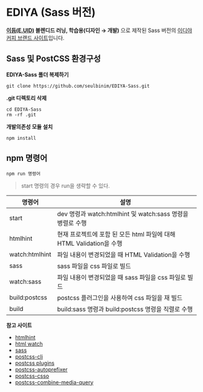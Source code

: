 # EDIYA (Sass 버전)

**[이듬(E.UID)](https://euid.dev) 블렌디드 러닝, 학습용(디자인 → 개발)** 으로 제작된 Sass 버전의 [이디야 커피 브랜드 사이트](https://seulbinim.github.io/EDIYA-Sass/)입니다.

## Sass 및 PostCSS 환경구성

**EDIYA-Sass 폴더 복제하기**
```
git clone https://github.com/seulbinim/EDIYA-Sass.git
```

**.git 디렉토리 삭제**
```
cd EDIYA-Sass
rm -rf .git
```

**개발의존성 모듈 설치**
```
npm install
```

## npm 명령어

```
npm run 명령어
```
> start 명령의 경우 run을 생략할 수 있다.  

| 명령어 | 설명 |
|-|-|
| start | dev 명령과 watch:htmlhint 및 watch:sass 명령을 병렬로 수행 |
| htmlhint | 현재 프로젝트에 포함 된 모든 html 파일에 대해 HTML Validation을 수행 |
| watch:htmlhint | 파일 내용이 변경되었을 때 HTML Validation을 수행 |
| sass | sass 파일을 css 파일로 빌드 |
| watch:sass | 파일 내용이 변경되었을 때 sass 파일을 css 파일로 빌드 |
| build:postcss | postcss 플러그인을 사용하여 css 파일을 재 빌드 |
| build | build:sass 명령과 build:postcss 명령을 직렬로 수행 |

**참고 사이트**  
- [htmlhint](https://www.npmjs.com/package/htmlhint) 
- [html watch](https://github.com/htmlhint/HTMLHint/issues/135#issuecomment-267123306)
- [sass](https://www.npmjs.com/package/sass)
- [postcss-cli](https://github.com/postcss/postcss-cli)
- [postcss plugins](https://github.com/postcss/postcss/blob/main/docs/plugins.md)
- [postcss-autoprefixer](https://github.com/postcss/autoprefixer)
- [postcss-csso](https://github.com/lahmatiy/postcss-csso)
- [postcss-combine-media-query](https://github.com/SassNinja/postcss-combine-media-query)